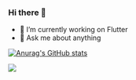 ### Hi there 👋

- 🔭 I’m currently working on Flutter
- 💬 Ask me about anything


[![Anurag's GitHub stats](https://github-readme-stats.vercel.app/api?username=muhammadmateen027&show_icons=true)](https://github.com/anuraghazra/github-readme-stats)


<img src="https://cr-ss-service.azurewebsites.net/api/ScreenShot?widget=summary&username=muhammadmateen027&badges=2&show-avatar=false&style=23000;--border-radius:10px&branding=false"/>


<!-- <img
  src="https://cr-ss-service.azurewebsites.net/api/ScreenShot?widget=activity&username=muhammadmateen027&labels=true&tooltip=true"
/> -->


<!--
**muhammadmateen027/muhammadmateen027** is a ✨ _special_ ✨ repository because its `README.md` (this file) appears on your GitHub profile.
Here are some ideas to get you started:

- 🔭 I’m currently working on ...
- 🌱 I’m currently learning ...
- 👯 I’m looking to collaborate on ...
- 🤔 I’m looking for help with ...
- 💬 Ask me about ...
- 📫 How to reach me: ...
- 😄 Pronouns: ...
- ⚡ Fun fact: ...
-->
